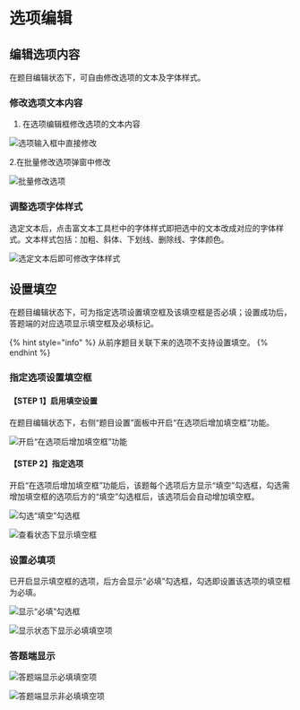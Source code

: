# 选项编辑

## 编辑选项内容

在题目编辑状态下，可自由修改选项的文本及字体样式。

### 修改选项文本内容

1. 在选项编辑框修改选项的文本内容

![&#x9009;&#x9879;&#x8F93;&#x5165;&#x6846;&#x4E2D;&#x76F4;&#x63A5;&#x4FEE;&#x6539;](../../.gitbook/assets/image%20%28224%29.png)

   2.在批量修改选项弹窗中修改

![&#x6279;&#x91CF;&#x4FEE;&#x6539;&#x9009;&#x9879;](../../.gitbook/assets/image%20%28159%29.png)

### 调整选项字体样式

选定文本后，点击富文本工具栏中的字体样式即把选中的文本改成对应的字体样式。文本样式包括：加粗、斜体、下划线、删除线、字体颜色。

![&#x9009;&#x5B9A;&#x6587;&#x672C;&#x540E;&#x5373;&#x53EF;&#x4FEE;&#x6539;&#x5B57;&#x4F53;&#x6837;&#x5F0F;](../../.gitbook/assets/image%20%2826%29.png)

## 设置填空

在题目编辑状态下，可为指定选项设置填空框及该填空框是否必填；设置成功后，答题端的对应选项显示填空框及必填标记。

{% hint style="info" %}
从前序题目关联下来的选项不支持设置填空。
{% endhint %}

### 指定选项设置填空框

#### 【STEP 1】启用填空设置

在题目编辑状态下，右侧“题目设置”面板中开启“在选项后增加填空框”功能。

![&#x5F00;&#x542F;&#x201C;&#x5728;&#x9009;&#x9879;&#x540E;&#x589E;&#x52A0;&#x586B;&#x7A7A;&#x6846;&#x201D;&#x529F;&#x80FD;](../../.gitbook/assets/image%20%28165%29.png)

#### 【STEP 2】指定选项

开启“在选项后增加填空框”功能后，该题每个选项后方显示“填空”勾选框，勾选需增加填空框的选项后方的“填空”勾选框后，该选项后会自动增加填空框。

![&#x52FE;&#x9009;&#x201C;&#x586B;&#x7A7A;&#x201D;&#x52FE;&#x9009;&#x6846;](../../.gitbook/assets/image%20%2823%29.png)

![&#x67E5;&#x770B;&#x72B6;&#x6001;&#x4E0B;&#x663E;&#x793A;&#x586B;&#x7A7A;&#x6846;](../../.gitbook/assets/image%20%28183%29.png)

### 设置必填项

已开启显示填空框的选项，后方会显示“必填”勾选框，勾选即设置该选项的填空框为必填。

![&#x663E;&#x793A;&#x201C;&#x5FC5;&#x586B;&#x201D;&#x52FE;&#x9009;&#x6846;](../../.gitbook/assets/image%20%2887%29.png)

![&#x663E;&#x793A;&#x72B6;&#x6001;&#x4E0B;&#x663E;&#x793A;&#x5FC5;&#x586B;&#x586B;&#x7A7A;&#x9879;](../../.gitbook/assets/image%20%28191%29.png)

### 答题端显示

![&#x7B54;&#x9898;&#x7AEF;&#x663E;&#x793A;&#x5FC5;&#x586B;&#x586B;&#x7A7A;&#x9879;](../../.gitbook/assets/image%20%28194%29.png)

![&#x7B54;&#x9898;&#x7AEF;&#x663E;&#x793A;&#x975E;&#x5FC5;&#x586B;&#x586B;&#x7A7A;&#x9879;](../../.gitbook/assets/image%20%2840%29.png)


